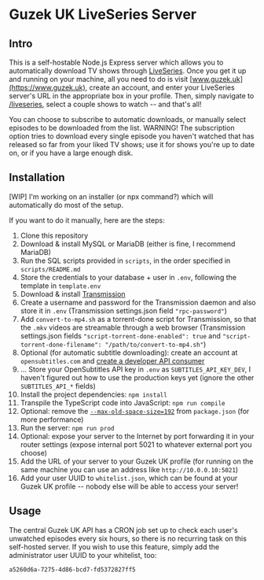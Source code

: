 # Guzek UK LiveSeries Server

## Intro

This is a self-hostable Node.js Express server which allows you to automatically download TV shows through [LiveSeries](https://www.guzek.uk/liveseries).
Once you get it up and running on your machine, all you need to do is visit [www.guzek.uk](https://www.guzek.uk), create an account, and enter your LiveSeries server's URL in the appropriate box in your profile.
Then, simply navigate to [/liveseries](https://www.guzek.uk/liveseries), select a couple shows to watch -- and that's all!

You can choose to subscribe to automatic downloads, or manually select episodes to be downloaded from the list.
WARNING! The subscription option tries to download every single episode you haven't watched that has released so far from your liked TV shows; use it for shows you're up to date on, or if you have a large enough disk.

## Installation

[WIP] I'm working on an installer (or npx command?) which will automatically do most of the setup.

If you want to do it manually, here are the steps:
1. Clone this repository
2. Download & install MySQL or MariaDB (either is fine, I recommend MariaDB)
3. Run the SQL scripts provided in `scripts`, in the order specified in `scripts/README.md`
4. Store the credentials to your database + user in `.env`, following the template in `template.env`
5. Download & install [Transmission](https://transmissionbt.com/download)
6. Create a username and password for the Transmission daemon and also store it in `.env` (Transmission settings.json field `"rpc-password"`)
7. Add `convert-to-mp4.sh` as a torrent-done script for Transmission, so that the `.mkv` videos are streamable through a web browser (Transmission settings.json fields `"script-torrent-done-enabled": true` and `"script-torrent-done-filename": "/path/to/convert-to-mp4.sh"`)
8. Optional (for automatic subtitle downloading): create an account at `opensubtitles.com` and [create a developer API consumer](https://www.opensubtitles.com/en/consumers)
9. ... Store your OpenSubtitles API key in `.env` as `SUBTITLES_API_KEY_DEV`, I haven't figured out how to use the production keys yet (ignore the other `SUBTITLES_API_*` fields)
10. Install the project dependencies: `npm install`
11. Transpile the TypeScript code into JavaScript: `npm run compile`
12. Optional: remove the [`--max-old-space-size=192`](https://stackoverflow.com/questions/48387040/how-do-i-determine-the-correct-max-old-space-size-for-node-js) from `package.json` (for more performance)
13. Run the server: `npm run prod`
14. Optional: expose your server to the Internet by port forwarding it in your router settings (expose internal port 5021 to whatever external port you choose)
15. Add the URL of your server to your Guzek UK profile (for running on the same machine you can use an address like `http://10.0.0.10:5021`)
16. Add your user UUID to `whitelist.json`, which can be found at your Guzek UK profile -- nobody else will be able to access your server!

## Usage

The central Guzek UK API has a CRON job set up to check each user's unwatched episodes every six hours, so there is no recurring task on this self-hosted server. If you wish to use this feature, simply add the administrator user UUID to your whitelist, too:
```
a5260d6a-7275-4d86-bcd7-fd5372827ff5
```
